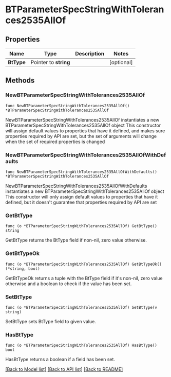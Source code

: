 # BTParameterSpecStringWithTolerances2535AllOf

## Properties

Name | Type | Description | Notes
------------ | ------------- | ------------- | -------------
**BtType** | Pointer to **string** |  | [optional] 

## Methods

### NewBTParameterSpecStringWithTolerances2535AllOf

`func NewBTParameterSpecStringWithTolerances2535AllOf() *BTParameterSpecStringWithTolerances2535AllOf`

NewBTParameterSpecStringWithTolerances2535AllOf instantiates a new BTParameterSpecStringWithTolerances2535AllOf object
This constructor will assign default values to properties that have it defined,
and makes sure properties required by API are set, but the set of arguments
will change when the set of required properties is changed

### NewBTParameterSpecStringWithTolerances2535AllOfWithDefaults

`func NewBTParameterSpecStringWithTolerances2535AllOfWithDefaults() *BTParameterSpecStringWithTolerances2535AllOf`

NewBTParameterSpecStringWithTolerances2535AllOfWithDefaults instantiates a new BTParameterSpecStringWithTolerances2535AllOf object
This constructor will only assign default values to properties that have it defined,
but it doesn't guarantee that properties required by API are set

### GetBtType

`func (o *BTParameterSpecStringWithTolerances2535AllOf) GetBtType() string`

GetBtType returns the BtType field if non-nil, zero value otherwise.

### GetBtTypeOk

`func (o *BTParameterSpecStringWithTolerances2535AllOf) GetBtTypeOk() (*string, bool)`

GetBtTypeOk returns a tuple with the BtType field if it's non-nil, zero value otherwise
and a boolean to check if the value has been set.

### SetBtType

`func (o *BTParameterSpecStringWithTolerances2535AllOf) SetBtType(v string)`

SetBtType sets BtType field to given value.

### HasBtType

`func (o *BTParameterSpecStringWithTolerances2535AllOf) HasBtType() bool`

HasBtType returns a boolean if a field has been set.


[[Back to Model list]](../README.md#documentation-for-models) [[Back to API list]](../README.md#documentation-for-api-endpoints) [[Back to README]](../README.md)


